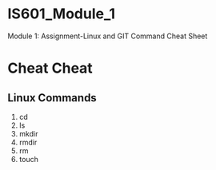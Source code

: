 
# IS601_Module_1
Module 1: Assignment-Linux and GIT Command Cheat Sheet

# Cheat Cheat 
## Linux Commands
1. cd
2. ls
3. mkdir
4. rmdir
5. rm
6. touch
